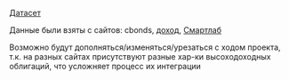 [Датасет](https://disk.yandex.ru/i/4ewvpSeoeZlujQ)

Данные были взяты с сайтов: cbonds, [доход](https://www.dohod.ru/analytic/bonds), [Смартлаб](https://smart-lab.ru/q/bonds/?security_ls_key=fd8ad318e9844750ee0c6c9566c0f6ff&rating_gt=&rating_lt=&bonds_vdo=1&bonds_variable=-1&bonds_perpetual=-1)

Возможно будут дополняться/изменяться/урезаться с ходом проекта, т.к. на разных сайтах присутствуют разные хар-ки высоходоходных облигаций, что усложняет процесс их интеграции
